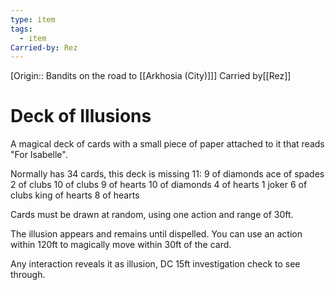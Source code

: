 ```yaml
---
type: item
tags:
  - item
Carried-by: Rez
---
```

[Origin:: Bandits on the road to [[Arkhosia (City)]]]
<span class="dataview inline-field"><span class="inline-field-key">Carried by</span><span class="inline-field-value">[[Rez]]</span></span>

# Deck of Illusions
A magical deck of cards with a small piece of paper attached to it that reads "For Isabelle".

Normally has 34 cards, this deck is missing 11:
	9 of diamonds
	ace of spades
	2 of clubs
	10 of clubs
	9 of hearts
	10 of diamonds
	4 of hearts
	1 joker
	6 of clubs
	king of hearts
	8 of hearts

Cards must be drawn at random, using one action and range of 30ft. 

The illusion appears and remains until dispelled. You can use an action within 120ft to magically move within 30ft of the card.

Any interaction reveals it as illusion, DC 15ft investigation check to see through.